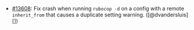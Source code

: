* [#13608](https://github.com/rubocop/rubocop/pull/13608): Fix crash when running `rubocop -d` on a config with a remote `inherit_from` that causes a duplicate setting warning. ([@dvandersluis][])
